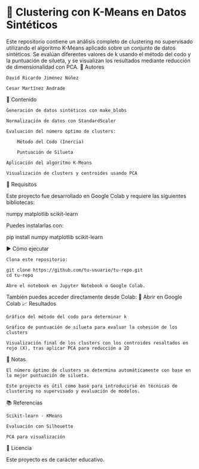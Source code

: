 # 🤖 Clustering con K-Means en Datos Sintéticos

Este repositorio contiene un análisis completo de clustering no supervisado utilizando el algoritmo K-Means aplicado sobre un conjunto de datos sintéticos. Se evalúan diferentes valores de k usando el método del codo y la puntuación de silueta, y se visualizan los resultados mediante reducción de dimensionalidad con PCA.
👥 Autores

    David Ricardo Jiménez Núñez

    Cesar Martínez Andrade

📁 Contenido

    Generación de datos sintéticos con make_blobs

    Normalización de datos con StandardScaler

    Evaluación del número óptimo de clusters:

        Método del Codo (Inercia)

        Puntuación de Silueta

    Aplicación del algoritmo K-Means

    Visualización de clusters y centroides usando PCA

🔧 Requisitos

Este proyecto fue desarrollado en Google Colab y requiere las siguientes bibliotecas:

numpy
matplotlib
scikit-learn

Puedes instalarlas con:

pip install numpy matplotlib scikit-learn

▶️ Cómo ejecutar

    Clona este repositorio:

    git clone https://github.com/tu-usuario/tu-repo.git
    cd tu-repo

    Abre el notebook en Jupyter Notebook o Google Colab.

También puedes acceder directamente desde Colab:
🔗 Abrir en Google Colab
📈 Resultados

    Gráfico del método del codo para determinar k

    Gráfico de puntuación de silueta para evaluar la cohesión de los clusters

    Visualización final de los clusters con los centroides resaltados en rojo (X), tras aplicar PCA para reducción a 2D

📝 Notas

    El número óptimo de clusters se determina automáticamente con base en la mejor puntuación de silueta.

    Este proyecto es útil como base para introducirse en técnicas de clustering no supervisado y evaluación de modelos.

📚 Referencias

    Scikit-learn - KMeans

    Evaluación con Silhouette

    PCA para visualización

📝 Licencia

Este proyecto es de carácter educativo.